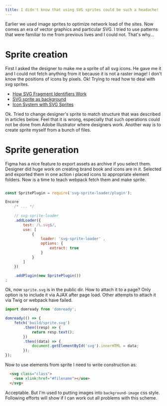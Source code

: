 ```yaml
---
title: I didn't know that using SVG sprites could be such a headache!
---
```


Earlier we used image sprites to optimize network load of the sites. Now comes an era of vector graphics and particular SVG. I tried to use patterns that were familiar to me from previous lives and I could not. That's why...

# Sprite creation

First I asked the designer to make me a sprite of all svg icons. He gave me it and I could not fetch anything from it because it is not a raster image! I don't know the positions of icons by pixels. Ok! Trying to read how to deal with svg sprites.

* [How SVG Fragment Identifiers Work](https://css-tricks.com/svg-fragment-identifiers-work/)
* [SVG sprite as background](https://css-tricks.com/forums/topic/svg-sprite-symbols-as-css-content-or-background/)
* [Icon System with SVG Sprites](https://css-tricks.com/svg-sprites-use-better-icon-fonts/)

Ok. Tried to change designer's sprite to match structure that was described in articles below. Feel that it is wrong, especially that such operations could not be done from Adobe Illustrator where designers work. Another way is to create sprite myself from a bunch of files.

# Sprite generation

Figma has a nice feature to export assets as archive if you select them. Designer did huge work on creating brand book and icons are in it. Selected and exported them in one action i placed icons to appropriate element folders. Now is a time to teach webpack fetch them and make sprite.

```js

const SpritePlugin = require('svg-sprite-loader/plugin');

Encore
    /* ... */
    
    // svg-sprite-loader
    .addLoader({
        test: /\.svg$/,
        use: [
            {
                loader: 'svg-sprite-loader' ,
                options: {
                    extract: true
                }
            }
        ]
    })

    .addPlugin(new SpritePlugin())
;
```

Ok, now `sprite.svg` is in the public dir. How to attach it to a page? Only option is to include it via AJAX after page load. Other attempts to attach it via Twig or webpack have failed.

```js
import domready from 'domready';

domready(() => {
    fetch('build/sprite.svg')
        .then((resp) => {
            return resp.text();
        })  
        .then((data) => {
            document.getElementById('svg').innerHTML = data;
        });
});
```

Now to use elements from sprite I need to write construction as:

```html
  <svg class="class">
    <use xlink:href="#filename"></use>
  </svg>
```

Acceptable. But I'm used to putting images into `background-image` css style. Following efforts will show if I can work out all problems with this scheme.
